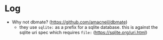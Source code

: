 # Log

- Why not dbmate? (https://github.com/amacneil/dbmate)
  - they use `sqlite:` as a prefix for a sqlite database. this is against the sqlite uri spec which requires `file:` (https://sqlite.org/uri.html)
